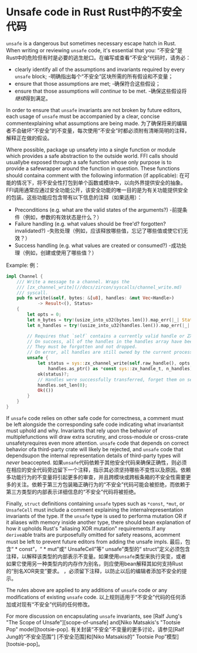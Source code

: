  
# Unsafe code in Rust  Rust中的不安全代码 

 

`unsafe` is a dangerous but sometimes necessary escape hatch in Rust. When writing or reviewing `unsafe` code, it's essential that you: “不安全”是Rust中的危险但有时是必要的逃生舱口。在编写或查看“不安全”代码时，请务必：

 
- clearly identify all of the assumptions and invariants required by every `unsafe` block; -明确指出每个“不安全”区块所需的所有假设和不变量；
- ensure that those assumptions are met;  -确保符合这些假设；
- ensure that those assumptions will *continue* to be met.  -确保这些假设将*继续*得到满足。

In order to ensure that `unsafe` invariants are not broken by future editors, each usage of `unsafe` must be accompanied by a clear, concise commentexplaining what assumptions are being made. 为了确保将来的编辑者不会破坏“不安全”的不变量，每次使用“不安全”时都必须附有清晰简明的注释，解释正在做的假设。

Where possible, package up unsafety into a single function or module which provides a safe abstraction to the outside world. FFI calls should usuallybe exposed through a safe function whose only purpose is to provide a safewrapper around the function in question. These functions should containa comment with the following information (if applicable): 在可能的情况下，将不安全性打包到单个函数或模块中，以向外界提供安全的抽象。 FFI调用通常应通过安全功能公开，该安全功能的唯一目的是为有关功能提供安全的包装。这些功能应包含带有以下信息的注释（如果适用）：

 
- Preconditions (e.g. what are the valid states of the arguments?)  -前提条件（例如，参数的有效状态是什么？）
- Failure handling (e.g. what values should be free'd? forgotten? invalidated?)  -失败处理（例如，应该释放哪些值，忘记了哪些值或使它们无效？）
- Success handling (e.g. what values are created or consumed?)  -成功处理（例如，创建或使用了哪些值？）

Example:  例：

```rust
impl Channel {
    /// Write a message to a channel. Wraps the
    /// [zx_channel_write](//docs/zircon/syscalls/channel_write.md)
    /// syscall.
    pub fn write(&self, bytes: &[u8], handles: &mut Vec<Handle>)
            -> Result<(), Status>
    {
        let opts = 0;
        let n_bytes = try!(usize_into_u32(bytes.len()).map_err(|_| Status::OUT_OF_RANGE));
        let n_handles = try!(usize_into_u32(handles.len()).map_err(|_| Status::OUT_OF_RANGE));

        // Requires that `self` contains a currently valid handle or ZX_HANDLE_INVALID.
        // On success, all of the handles in the handles array have been moved.
        // They must be forgotten and not dropped.
        // On error, all handles are still owned by the current process and can be dropped.
        unsafe {
            let status = sys::zx_channel_write(self.raw_handle(), opts, bytes.as_ptr(), n_bytes,
                handles.as_ptr() as *const sys::zx_handle_t, n_handles);
            ok(status)?;
            // Handles were successfully transferred, forget them on sender side
            handles.set_len(0);
            Ok(())
        }
    }
}
```
 

If `unsafe` code relies on other safe code for correctness, a comment must be left alongside the corresponding safe code indicating what invariantsit must uphold and why. Invariants that rely upon the behavior of multiplefunctions will draw extra scrutiny, and cross-module or cross-crate unsafetyrequires even more attention. `unsafe` code that depends on correct behavior ofa third-party crate will likely be rejected, and `unsafe` code that dependsupon the internal representation details of third-party types will _never_ beaccepted. 如果`unsafe`代码依赖于其他安全代码来确保正确性，则必须在相应的安全代码旁边留下一个注释，指示其必须坚持哪些不变性以及原因。依赖多功能行为的不变量将引起更多的审查，并且跨模块或跨板条箱的不安全性需要更多的关注。依赖于第三方包装箱正确行为的“不安全”代码可能会被拒绝，而依赖于第三方类型的内部表示详细信息的“不安全”代码将被拒绝。

Finally, `struct` definitions containing `unsafe` types such as `*const`, `*mut`, or `UnsafeCell` must include a comment explaining the internalrepresentation invariants of the type. If the `unsafe` type is used to performa mutation OR if it aliases with memory inside another type, there should bean explanation of how it upholds Rust's "aliasing XOR mutation" requirements.If any `derive`able traits are purposefully omitted for safety reasons, acomment must be left to prevent future editors from adding the unsafe impls. 最后，包含“ * const”，“ * mut”或“ UnsafeCell”等“ unsafe”类型的“ struct”定义必须包含注释，以解释该类型的内部表示不变量。如果使用`unsafe`类型来执行突变，或者如果它使用另一种类型内的内存作为别名，则应使用bean解释其如何支持Rust的“别名XOR突变”要求。 ，必须留下注释，以防止以后的编辑者添加不安全的提示。

The rules above are applied to any additions of `unsafe` code or any modifications of existing `unsafe` code. 以上规则适用于“不安全”代码的任何添加或对现有“不安全”代码的任何修改。

For more discussion on encapsulating `unsafe` invariants, see [Ralf Jung's "The Scope of Unsafe"][scope-of-unsafe] and[Niko Matsakis's "Tootsie Pop" model][tootsie-pop]. 有关封装“不安全”不变量的更多讨论，请参见[Ralf Jung的“不安全范围”] [不安全范围]和[Niko Matsakis的“ Tootsie Pop”模型] [tootsie-pop]。

 

